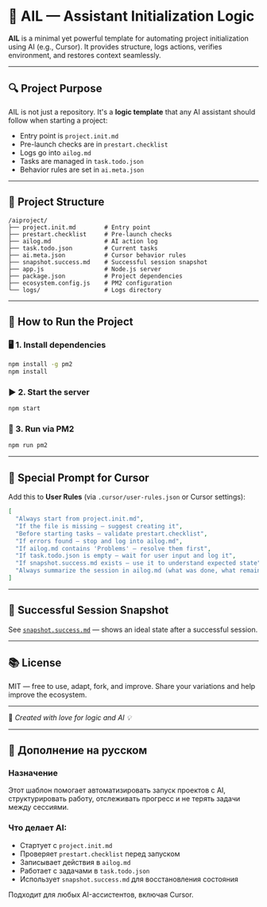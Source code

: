 # 🤖 AIL — Assistant Initialization Logic

**AIL** is a minimal yet powerful template for automating project initialization using AI (e.g., Cursor). It provides structure, logs actions, verifies environment, and restores context seamlessly.

---

## 🔍 Project Purpose

AIL is not just a repository. It's a **logic template** that any AI assistant should follow when starting a project:

* Entry point is `project.init.md`
* Pre-launch checks are in `prestart.checklist`
* Logs go into `ailog.md`
* Tasks are managed in `task.todo.json`
* Behavior rules are set in `ai.meta.json`

---

## 🧩 Project Structure

```
/aiproject/
├── project.init.md        # Entry point
├── prestart.checklist     # Pre-launch checks
├── ailog.md               # AI action log
├── task.todo.json         # Current tasks
├── ai.meta.json           # Cursor behavior rules
├── snapshot.success.md    # Successful session snapshot
├── app.js                 # Node.js server
├── package.json           # Project dependencies
├── ecosystem.config.js    # PM2 configuration
└── logs/                  # Logs directory
```

---

## 🚀 How to Run the Project

### 🖥️ 1. Install dependencies

```bash
npm install -g pm2
npm install
```

### ▶️ 2. Start the server

```bash
npm start
```

### 🔁 3. Run via PM2

```bash
npm run pm2
```

---

## 🤖 Special Prompt for Cursor

Add this to **User Rules** (via `.cursor/user-rules.json` or Cursor settings):

```json
[
  "Always start from project.init.md",
  "If the file is missing — suggest creating it",
  "Before starting tasks — validate prestart.checklist",
  "If errors found — stop and log into ailog.md",
  "If ailog.md contains 'Problems' — resolve them first",
  "If task.todo.json is empty — wait for user input and log it",
  "If snapshot.success.md exists — use it to understand expected state",
  "Always summarize the session in ailog.md (what was done, what remains)"
]
```

---

## 📸 Successful Session Snapshot

See [`snapshot.success.md`](./snapshot.success.md) — shows an ideal state after a successful session.

---

## 📚 License

MIT — free to use, adapt, fork, and improve. Share your variations and help improve the ecosystem.

---

🧠 *Created with love for logic and AI 💡*

---

## 📝 Дополнение на русском

### Назначение

Этот шаблон помогает автоматизировать запуск проектов с AI, структурировать работу, отслеживать прогресс и не терять задачи между сессиями.

### Что делает AI:

* Стартует с `project.init.md`
* Проверяет `prestart.checklist` перед запуском
* Записывает действия в `ailog.md`
* Работает с задачами в `task.todo.json`
* Использует `snapshot.success.md` для восстановления состояния

Подходит для любых AI-ассистентов, включая Cursor.
